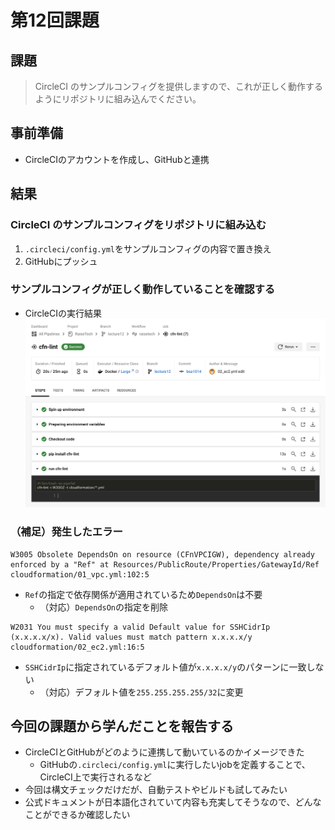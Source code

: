 # 第12回課題

## 課題
> CircleCI のサンプルコンフィグを提供しますので、これが正しく動作するようにリポジトリに組み込んでください。

## 事前準備
- CircleCIのアカウントを作成し、GitHubと連携

## 結果
### CircleCI のサンプルコンフィグをリポジトリに組み込む
1. `.circleci/config.yml`をサンプルコンフィグの内容で置き換え
2. GitHubにプッシュ

### サンプルコンフィグが正しく動作していることを確認する
- CircleCIの実行結果
![CircleCIの実行結果](images/lecture12_circleci.png)

### （補足）発生したエラー
``` 
W3005 Obsolete DependsOn on resource (CFnVPCIGW), dependency already enforced by a "Ref" at Resources/PublicRoute/Properties/GatewayId/Ref
cloudformation/01_vpc.yml:102:5
```
- `Ref`の指定で依存関係が適用されているため`DependsOn`は不要
  - （対応）`DependsOn`の指定を削除

```
W2031 You must specify a valid Default value for SSHCidrIp (x.x.x.x/x). Valid values must match pattern x.x.x.x/y
cloudformation/02_ec2.yml:16:5
```
- `SSHCidrIp`に指定されているデフォルト値が`x.x.x.x/y`のパターンに一致しない
  - （対応）デフォルト値を`255.255.255.255/32`に変更

## 今回の課題から学んだことを報告する
- CircleCIとGitHubがどのように連携して動いているのかイメージできた
  - GitHubの`.circleci/config.yml`に実行したいjobを定義することで、CircleCI上で実行されるなど
- 今回は構文チェックだけだが、自動テストやビルドも試してみたい
- 公式ドキュメントが日本語化されていて内容も充実してそうなので、どんなことができるか確認したい
